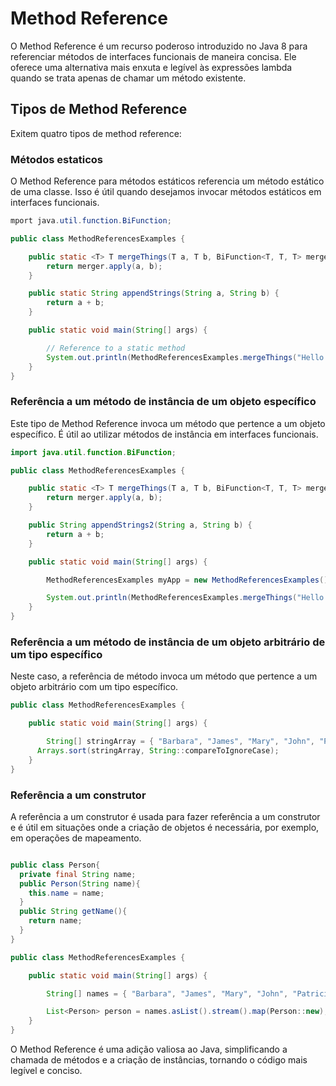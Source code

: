 # Method Reference

O Method Reference é um recurso poderoso introduzido no Java 8 para referenciar métodos de interfaces funcionais de maneira concisa. Ele oferece uma alternativa mais enxuta e legível às expressões lambda quando se trata apenas de chamar um método existente.

## Tipos de Method Reference

Exitem quatro tipos de method reference:

### Métodos estaticos 

O Method Reference para métodos estáticos referencia um método estático de uma classe. Isso é útil quando desejamos invocar métodos estáticos em interfaces funcionais.

```java
mport java.util.function.BiFunction;

public class MethodReferencesExamples {

    public static <T> T mergeThings(T a, T b, BiFunction<T, T, T> merger) {
        return merger.apply(a, b);
    }

    public static String appendStrings(String a, String b) {
        return a + b;
    }

    public static void main(String[] args) {

        // Reference to a static method
        System.out.println(MethodReferencesExamples.mergeThings("Hello ", "World!", MethodReferencesExamples::appendStrings));
    }
}
```

### Referência a um método de instância de um objeto específico

Este tipo de Method Reference invoca um método que pertence a um objeto específico. É útil ao utilizar métodos de instância em interfaces funcionais.

```java
import java.util.function.BiFunction;

public class MethodReferencesExamples {

    public static <T> T mergeThings(T a, T b, BiFunction<T, T, T> merger) {
        return merger.apply(a, b);
    }

    public String appendStrings2(String a, String b) {
        return a + b;
    }

    public static void main(String[] args) {

        MethodReferencesExamples myApp = new MethodReferencesExamples();

        System.out.println(MethodReferencesExamples.mergeThings("Hello ", "World!", myApp::appendStrings2));
    }
}
```

### Referência a um método de instância de um objeto arbitrário de um tipo específico

Neste caso, a referência de método invoca um método que pertence a um objeto arbitrário com um tipo específico.

```java
public class MethodReferencesExamples {

    public static void main(String[] args) {

        String[] stringArray = { "Barbara", "James", "Mary", "John", "Patricia", "Robert", "Michael", "Linda" };
      Arrays.sort(stringArray, String::compareToIgnoreCase);
    }
}
```

### Referência a um construtor

A referência a um construtor é usada para fazer referência a um construtor e é útil em situações onde a criação de objetos é necessária, por exemplo, em operações de mapeamento.

```java

public class Person{
  private final String name;
  public Person(String name){
    this.name = name;
  }
  public String getName(){
    return name;
  }
}

public class MethodReferencesExamples {

    public static void main(String[] args) {

        String[] names = { "Barbara", "James", "Mary", "John", "Patricia", "Robert", "Michael", "Linda" };

        List<Person> person = names.asList().stream().map(Person::new);
    }
}
```

O Method Reference é uma adição valiosa ao Java, simplificando a chamada de métodos e a criação de instâncias, tornando o código mais legível e conciso.
